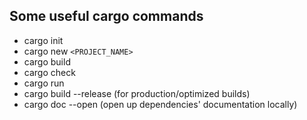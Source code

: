 ## Some useful cargo commands

- cargo init
- cargo new `<PROJECT_NAME>`
- cargo build
- cargo check
- cargo run
- cargo build --release (for production/optimized builds)
- cargo doc --open (open up dependencies' documentation locally)
